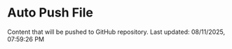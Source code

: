 # Auto Push File

Content that will be pushed to GitHub repository.
Last updated: 08/11/2025, 07:59:26 PM